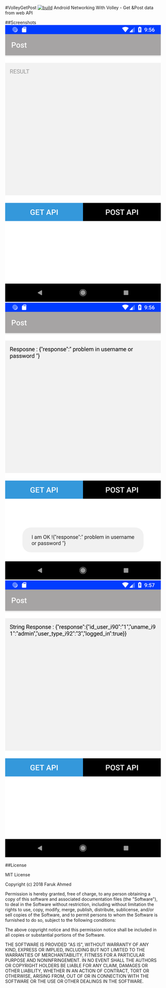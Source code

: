 #VolleyGetPost
[![build](
https://img.shields.io/travis/rust-lang/rust/master.svg)](https://spurno.github.io)
Android Networking With Volley - Get &amp;Post data from web API

##Screenshots
![Overview](https://raw.githubusercontent.com/SPurno/VolleyGetPost/master/snapshots/snap1.png)
![Get](https://raw.githubusercontent.com/SPurno/VolleyGetPost/master/snapshots/snap2.png)
![Post](https://raw.githubusercontent.com/SPurno/VolleyGetPost/master/snapshots/snap3.png)

##License 

MIT License

Copyright (c) 2018 Faruk Ahmed

Permission is hereby granted, free of charge, to any person obtaining a copy
of this software and associated documentation files (the "Software"), to deal
in the Software without restriction, including without limitation the rights
to use, copy, modify, merge, publish, distribute, sublicense, and/or sell
copies of the Software, and to permit persons to whom the Software is
furnished to do so, subject to the following conditions:

The above copyright notice and this permission notice shall be included in all
copies or substantial portions of the Software.

THE SOFTWARE IS PROVIDED "AS IS", WITHOUT WARRANTY OF ANY KIND, EXPRESS OR
IMPLIED, INCLUDING BUT NOT LIMITED TO THE WARRANTIES OF MERCHANTABILITY,
FITNESS FOR A PARTICULAR PURPOSE AND NONINFRINGEMENT. IN NO EVENT SHALL THE
AUTHORS OR COPYRIGHT HOLDERS BE LIABLE FOR ANY CLAIM, DAMAGES OR OTHER
LIABILITY, WHETHER IN AN ACTION OF CONTRACT, TORT OR OTHERWISE, ARISING FROM,
OUT OF OR IN CONNECTION WITH THE SOFTWARE OR THE USE OR OTHER DEALINGS IN THE
SOFTWARE.

